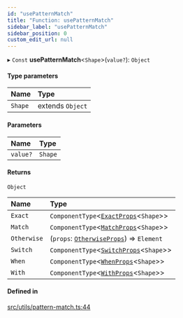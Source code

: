 ```yaml
---
id: "usePatternMatch"
title: "Function: usePatternMatch"
sidebar_label: "usePatternMatch"
sidebar_position: 0
custom_edit_url: null
---
```


▸ `Const` **usePatternMatch**<`Shape`\>(`value?`): `Object`

#### Type parameters

| Name | Type |
| :------ | :------ |
| `Shape` | extends `Object` |

#### Parameters

| Name | Type |
| :------ | :------ |
| `value?` | `Shape` |

#### Returns

`Object`

| Name | Type |
| :------ | :------ |
| `Exact` | `ComponentType`<[`ExactProps`](../types/ExactProps.md)<`Shape`\>\> |
| `Match` | `ComponentType`<[`MatchProps`](../interfaces/MatchProps.md)<`Shape`\>\> |
| `Otherwise` | (`props`: [`OtherwiseProps`](../interfaces/OtherwiseProps.md)) => `Element` |
| `Switch` | `ComponentType`<[`SwitchProps`](../types/SwitchProps.md)<`Shape`\>\> |
| `When` | `ComponentType`<[`WhenProps`](../interfaces/WhenProps.md)<`Shape`\>\> |
| `With` | `ComponentType`<[`WithProps`](../types/WithProps.md)<`Shape`\>\> |

#### Defined in

[src/utils/pattern-match.ts:44](https://github.com/ythecombinator/react-matchez/blob/c3e2afb/src/utils/pattern-match.ts#L44)

